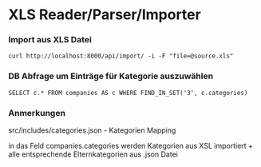 # XLS Reader/Parser/Importer

### Import aus XLS Datei

```
curl http://localhost:8000/api/import/ -i -F "file=@source.xls"
```

### DB Abfrage um Einträge für Kategorie auszuwählen

```
SELECT c.* FROM companies AS c WHERE FIND_IN_SET('3', c.categories)
```

### Anmerkungen
src/includes/categories.json - Kategorien Mapping

in das Feld companies.categories werden Kategorien aus XSL importiert + alle entsprechende Elternkategorien aus .json Datei
